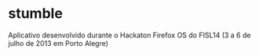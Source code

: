 stumble
=======

Aplicativo desenvolvido durante o Hackaton Firefox OS do FISL14 (3 a 6 de julho de 2013 em Porto Alegre)
